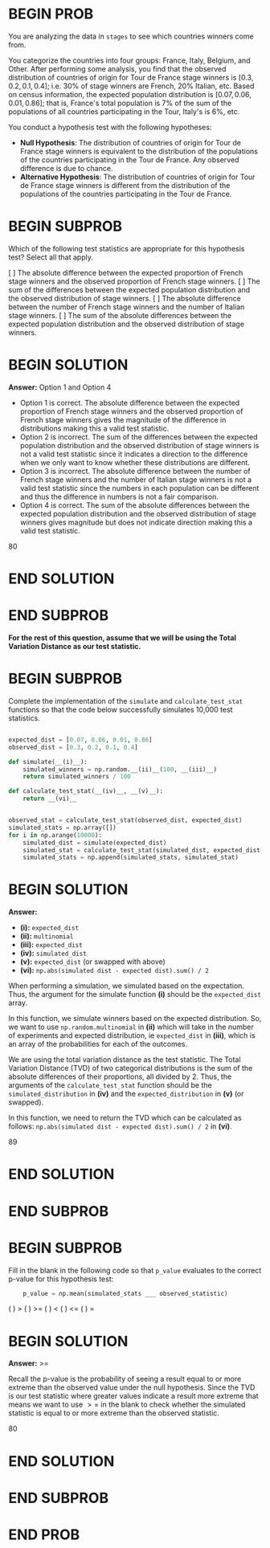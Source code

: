 # BEGIN PROB

You are analyzing the data in `stages` to see which countries winners come from.

You categorize the countries into four groups: France, Italy, Belgium, and Other. After performing some analysis, you find that the observed distribution of countries of origin for Tour de France stage winners is $[0.3, 0.2, 0.1, 0.4]$; i.e. 30% of stage winners are French, 20% Italian, etc. Based on census information, the expected population distribution is $[0.07, 0.06, 0.01, 0.86]$; that is, France's total population is 7% of the sum of the populations of all countries participating in the Tour, Italy's is 6%, etc.

You conduct a hypothesis test with the following hypotheses:

-   **Null Hypothesis**: The distribution of countries of origin for Tour de France stage winners is equivalent to the distribution of the populations of the countries participating in the Tour de France. Any observed difference is due to chance.
-   **Alternative Hypothesis**: The distribution of countries of origin for Tour de France stage winners is different from the distribution of the populations of the countries participating in the Tour de France.

# BEGIN SUBPROB

Which of the following test statistics are appropriate for this hypothesis test? Select all that apply.

[ ] The absolute difference between the expected proportion of French stage winners and the observed proportion of French stage winners.
[ ] The sum of the differences between the expected population distribution and the observed distribution of stage winners.
[ ] The absolute difference between the number of French stage winners and the number of Italian stage winners.
[ ] The sum of the absolute differences between the expected population distribution and the observed distribution of stage winners.

# BEGIN SOLUTION
**Answer:** Option 1 and Option 4

- Option 1 is correct. The absolute difference between the expected proportion of French stage winners and the observed proportion of French stage winners gives the magnitude of the difference in distributions making this a valid test statistic. 
- Option 2 is incorrect. The sum of the differences between the expected population distribution and the observed distribution of stage winners is not a valid test statistic since it indicates a direction to the difference when we only want to know whether these distributions are different. 
- Option 3 is incorrect. The absolute difference between the number of French stage winners and the number of Italian stage winners is not a valid test statistic since the numbers in each population can be different and thus the difference in numbers is not a fair comparison. 
- Option 4 is correct. The sum of the absolute differences between the expected population distribution and the observed distribution of stage winners gives magnitude but does not indicate direction making this a valid test statistic. 

<average>80</average>

# END SOLUTION

# END SUBPROB

**For the rest of this question, assume that we will be using the Total Variation Distance as our test statistic.**

# BEGIN SUBPROB

Complete the implementation of the `simulate` and `calculate_test_stat` functions so that the code below successfully simulates 10,000 test statistics.

```py

expected_dist = [0.07, 0.06, 0.01, 0.86]
observed_dist = [0.3, 0.2, 0.1, 0.4]

def simulate(__(i)__):
    simulated_winners = np.random.__(ii)__(100, __(iii)__)
    return simulated_winners / 100

def calculate_test_stat(__(iv)__, __(v)__):
    return __(vi)__


observed_stat = calculate_test_stat(observed_dist, expected_dist)
simulated_stats = np.array([])
for i in np.arange(10000):
    simulated_dist = simulate(expected_dist)
    simulated_stat = calculate_test_stat(simulated_dist, expected_dist)
    simulated_stats = np.append(simulated_stats, simulated_stat)
```

# BEGIN SOLUTION

**Answer:**

- **\(i\):** `expected_dist`
- **\(ii\):** `multinomial`
- **\(iii\):** `expected_dist`
- **\(iv\):** `simulated_dist`
- **\(v\):** `expected_dist` (or swapped with above)
- **\(vi\):** `np.abs(simulated dist - expected dist).sum() / 2`

When performing a simulation, we simulated based on the expectation. Thus, the argument for the simulate function **(i)** should be the `expected_dist` array. 

In this function, we simulate winners based on the expected distribution. So, we want to use `np.random.multinomial` in **(ii)** which will take in the number of experiments and expected distribution, ie `expected_dist` in **(iii)**, which is an array of the probabilities for each of the outcomes.

We are using the total variation distance as the test statistic. The Total Variation Distance (TVD) of two categorical distributions is the sum of the absolute differences of their proportions, all divided by 2. Thus, the arguments of the `calculate_test_stat` function should be the `simulated_distribution` in **(iv)** and the `expected_distribution` in **(v)** (or swapped). 

In this function, we need to return the TVD which can be calculated as follows: `np.abs(simulated dist - expected dist).sum() / 2` in **(vi)**.

<average>89</average>

# END SOLUTION

# END SUBPROB

# BEGIN SUBPROB

Fill in the blank in the following code so that `p_value` evaluates to
the correct p-value for this hypothesis test:

```py
    p_value = np.mean(simulated_stats ___ observed_statistic)
```

( ) \>
( ) \>=
( ) <
( ) <=
( ) =

# BEGIN SOLUTION
**Answer:** \>=

Recall the p-value is the probability of seeing a result equal to or more extreme than the observed value under the null hypothesis. Since the TVD is our test statistic where greater values indicate a result more extreme that means we want to use $>=$ in the blank to check whether the simulated statistic is equal to or more extreme than the observed statistic. 

<average>80</average>

# END SOLUTION

# END SUBPROB

# END PROB